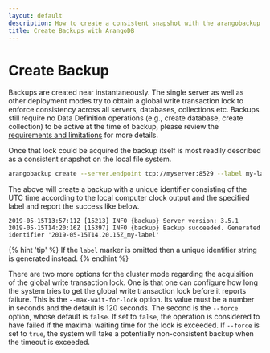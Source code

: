 ```yaml
---
layout: default
description: How to create a consistent snapshot with the arangobackup tool.
title: Create Backups with ArangoDB
---
```

Create Backup
=============

Backups are created near instantaneously. The single server as
well as other deployment modes try to obtain a global write transaction lock
to enforce consistency across all servers, databases, collections
etc. Backups still require no Data Definition operations (e.g., create database, create collection) to be active at the time of backup, please review the [requirements and limitations](hot-backup-restore-limitations.html) for more details.

Once that lock could be acquired the backup itself is most
readily described as a consistent snapshot on the local file system.

```bash
arangobackup create --server.endpoint tcp://myserver:8529 --label my-label 
```

The above will create a backup with a unique identifier consisting
of the UTC time according to the local computer clock output and the
specified label and report the success like below.

```
2019-05-15T13:57:11Z [15213] INFO {backup} Server version: 3.5.1
2019-05-15T14:20:16Z [15397] INFO {backup} Backup succeeded. Generated identifier '2019-05-15T14.20.15Z_my-label'
```

{% hint 'tip' %}
If the `label` marker is omitted then a unique identifier string is
generated instead.
{% endhint %}

There are two more options for the cluster mode regarding the
acquisition of the global write transaction lock. One is that one can
configure how long the system tries to get the global write transaction
lock before it reports failure. This is the `--max-wait-for-lock`
option. Its value must be a number in seconds and the default is 120
seconds. The second is the `--force` option, whose default is `false`.
If set to `false`, the operation is considered to have failed if the
maximal waiting time for the lock is exceeded. If `--force` is set to
`true`, the system will take a potentially non-consistent backup when
the timeout is exceeded.
